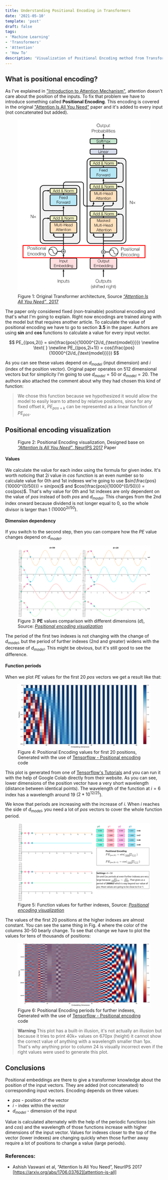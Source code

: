 ```yaml
---
title: Understanding Positional Encoding in Transformers
date: '2021-05-10'
template: 'post'
draft: false
tags:
- 'Machine Learning'
- 'Transformers'
- 'Attention'
- 'How To' 
description: 'Visualization of Positional Encoding method from Transformer models.'
---
```


## What is positional encoding?

As I've explained in ["Introduction to Attention Mechanism"](https://erdem.pl/2021/05/introduction-to-attention-mechanism), attention doesn't care about the position of the inputs. To fix that problem we have to introduce something called **Positional Encoding**. This encoding is covered in the original ["Attention Is All You Need"][attention-is-all] paper and it's added to every input (not concatenated but added).

<figure>
    <img src="transformer.png" alt="Transformer architecture" />
    <figcaption>Figure 1: Original Transformer architecture, Source <a href="https://arxiv.org/abs/1706.03762" target="_blank"><i>“Attention Is All You Need”</i>, 2017</a></figcaption>
</figure>

The paper only considered fixed (non-trainable) positional encoding and that's what I'm going to explain. Right now encodings are trained along with the model but that requires another article. To calculate the value of positional encoding we have to go to section **3.5** in the paper. Authors are using **sin** and **cos** functions to calculate a value for every input vector.

$$
PE_{(pos,2i)} = sin(\frac{pos}{10000^{2i/d_{\text{model}}}})
\newline \text{ }
\newline
PE_{(pos,2i+1)} = cos(\frac{pos}{10000^{2i/d_{\text{model}}}})
$$

As you can see these values depend on $d_{model}$ (input dimension) and $i$ (index of the position vector). Original paper operates on 512 dimensional vectors but for simplicity I'm going to use $d_{model} = 50$ or $d_{model} = 20$. The authors also attached the comment about why they had chosen this kind of function:

> We chose this function because we hypothesized it would allow the model to easily learn to attend by relative positions, since for any fixed offset $k$, $PE_{pos+k}$ can be represented as a linear function of $PE_{pos}$.

## Positional encoding visualization

<figure>
    <div class="center-all" id="sin-position-embedding-diagram">
        <sin-position-embedding></sin-position-embedding>
    </div>
    <figcaption>Figure 2: Positional Encoding visualization, Designed base on <a href="https://arxiv.org/abs/1706.03762" target="_blank"><i>“Attention Is All You Need”</i>, NeurIPS 2017</a> Paper</figcaption>
</figure>


#### Values

We calculate the value for each index using the formula for given index. It's worth noticing that $2i$ value in $cos$ function is an even number so to calculate value for 0th and 1st indexes we're going to use $sin(\frac{pos}{10000^{0/50}}) = sin(pos)$ and $cos(\frac{pos}{10000^{0/50}}) = cos(pos)$. That's why value for 0th and 1st indexes are only dependent on the value of $pos$ instead of both $pos$ and $d_{model}$. This changes from the 2nd index onward because dividend is not longer equal to 0, so the whole divisor is larger than 1 $(10000^{2i/50})$.

#### Dimension dependency

If you switch to the second step, then you can compare how the $PE$ value changes depend on $d_{model}$.

<figure>
    <img src="dimension-comparision.png" alt="PE values with different embedding dimension" />
    <figcaption>Figure 3: <b>PE</b> values comparison with different dimensions (<i>d</i>), Source: <a href="https://erdem.pl/2021/05/understanding-positional-encoding-in-transformers#positional-encoding-visualization" target="_blank"><i>Positional encoding visualization</i></a></figcaption>
</figure>

The period of the first two indexes is not changing with the change of $d_{model}$, but the period of further indexes (2nd and greater) widens with the decrease of $d_{model}$. This might be obvious, but it's still good to see the difference.

#### Function periods

When we plot $PE$ values for the first 20 $pos$ vectors we get a result like that:

<figure>
    <img src="position-values-20.png" alt="Positional encodings for 20 positions" />
    <figcaption>Figure 4: Positional Encoding values for first 20 positions, Generated with the use of <a href="https://www.tensorflow.org/tutorials/text/transformer#positional_encoding" target="_blank">Tensorflow - Positional encoding</a> code</figcaption>
</figure>

This plot is generated from one of [Tensorflow's Tutorials](https://www.tensorflow.org/tutorials/text/transformer) and you can run it with the help of Google Colab directly from their website. As you can see, lower dimensions of the position vector have a very short wavelength (distance between identical points). The wavelength of the function at $i = 6$ index has a wavelength around 19 ($2 * 10^{12/25}$).

We know that periods are increasing with the increase of $i$. When $i$ reaches the side of $d_{model}$, you need a lot of $pos$ vectors to cover the whole function period.

<figure>
    <img src="large-indexes.png" alt="Positional encodings values for large indexes" />
    <figcaption>Figure 5: Function values for further indexes, Source: <a href="https://erdem.pl/2021/05/understanding-positional-encoding-in-transformers#positional-encoding-visualization" target="_blank"><i>Positional encoding visualization</i></a></figcaption>
</figure>

The values of the first 20 positions at the higher indexes are almost constant. You can see the same thing in Fig. 4 where the color of the columns 30-50 bearly change. To see that change we have to plot the values for tens of thousands of positions:

<figure>
    <img src="position-values-45k.png" alt="Positional encodings for whole period of last index" />
    <figcaption>Figure 6: Positional Encoding periods for further indexes, Generated with the use of <a href="https://www.tensorflow.org/tutorials/text/transformer#positional_encoding" target="_blank">Tensorflow - Positional encoding</a> code</figcaption>
</figure>

> **Warning**
> This plot has a built-in illusion, it's not actually an illusion but because it tries to print 40k+ values on 670px (height) it cannot show the correct value of anything with a wavelength smaller than 1px. That's why anything prior to column 24 is visually incorrect even if the right values were used to generate this plot.

## Conclusions

Positional embeddings are there to give a transformer knowledge about the position of the input vectors. They are added (not concatenated) to corresponding input vectors. Encoding depends on three values:

- $pos$ - position of the vector
- $i$ - index within the vector
- $d_{model}$ - dimension of the input

Value is calculated alternately with the help of the periodic functions ($sin$ and $cos$) and the wavelength of those functions increase with higher dimensions of the input vector. Values for indexes closer to the top of the vector (lower indexes) are changing quickly when those further away require a lot of positions to change a value (large periods).

### References:

- Ashish Vaswani et al, “Attention Is All You Need”, NeurIPS 2017 [https://arxiv.org/abs/1706.03762][attention-is-all]

[attention-is-all]: https://arxiv.org/abs/1706.03762